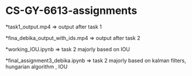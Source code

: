 # CS-GY-6613-assignments
*task1_output.mp4 => output after task 1

*fina_debika_output_with_ids.mp4 => output after task 2

*working_IOU.ipynb => task 2 majorly based on IOU

*final_assignment3_debika.ipynb => task 2 majorly based on kalman filters, hungarian algorithm , IOU
